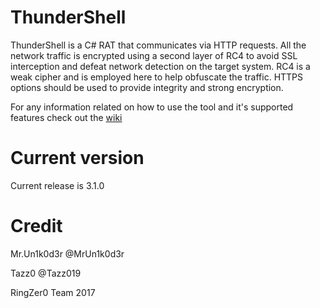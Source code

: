 # ThunderShell

ThunderShell is a C# RAT that communicates via HTTP requests. All the network traffic is encrypted using a second layer of RC4 to avoid SSL interception and defeat network detection on the target system. RC4 is a weak cipher and is employed here to help obfuscate the traffic. HTTPS options should be used to provide integrity and strong encryption.

For any information related on how to use the tool and it's supported features check out the [wiki](https://github.com/Mr-Un1k0d3r/ThunderShell/wiki)


# Current version

Current release is 3.1.0

# Credit

Mr.Un1k0d3r @MrUn1k0d3r

Tazz0 @Tazz019

RingZer0 Team 2017
